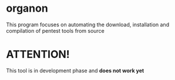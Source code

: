 # organon
This program focuses on automating the download, installation and compilation of pentest tools from source

# ATTENTION!
This tool is in development phase and **does not work yet**

